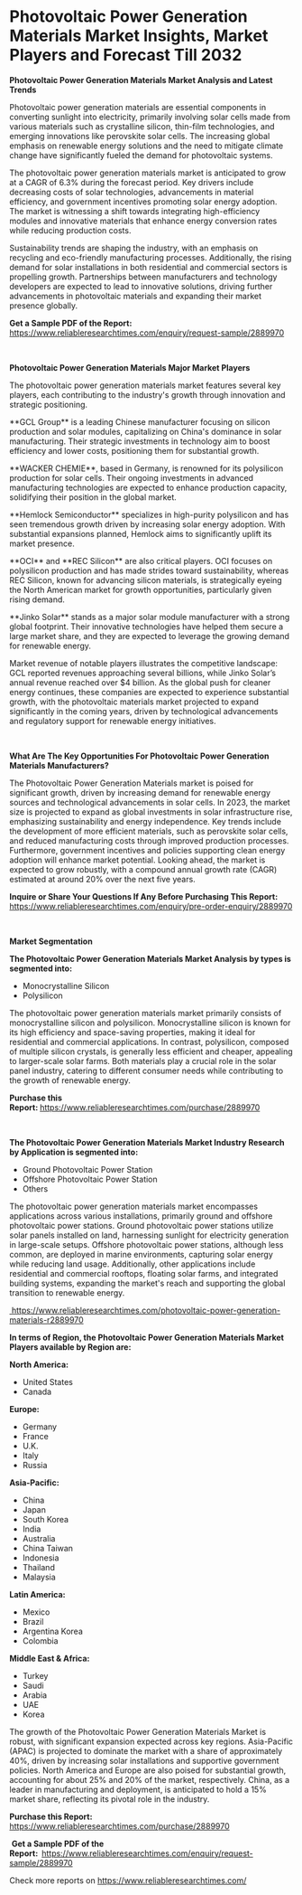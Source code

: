 <p><h1>Photovoltaic Power Generation Materials Market Insights, Market Players and Forecast Till 2032</h1></p><p><strong>Photovoltaic Power Generation Materials Market Analysis and Latest Trends</strong></p>
<p><p>Photovoltaic power generation materials are essential components in converting sunlight into electricity, primarily involving solar cells made from various materials such as crystalline silicon, thin-film technologies, and emerging innovations like perovskite solar cells. The increasing global emphasis on renewable energy solutions and the need to mitigate climate change have significantly fueled the demand for photovoltaic systems.</p><p>The photovoltaic power generation materials market is anticipated to grow at a CAGR of 6.3% during the forecast period. Key drivers include decreasing costs of solar technologies, advancements in material efficiency, and government incentives promoting solar energy adoption. The market is witnessing a shift towards integrating high-efficiency modules and innovative materials that enhance energy conversion rates while reducing production costs. </p><p>Sustainability trends are shaping the industry, with an emphasis on recycling and eco-friendly manufacturing processes. Additionally, the rising demand for solar installations in both residential and commercial sectors is propelling growth. Partnerships between manufacturers and technology developers are expected to lead to innovative solutions, driving further advancements in photovoltaic materials and expanding their market presence globally.</p></p>
<p><strong>Get a Sample PDF of the Report:&nbsp;</strong> <a href="https://www.reliableresearchtimes.com/enquiry/request-sample/2889970?utm_campaign=2267&utm_medium=2&utm_source=Github&utm_content=ia&utm_term=14032025&utm_id=photovoltaic-power-generation-materials">https://www.reliableresearchtimes.com/enquiry/request-sample/2889970</a></p>
<p>&nbsp;</p>
<p><strong>Photovoltaic Power Generation Materials Major Market Players</strong></p>
<p><p>The photovoltaic power generation materials market features several key players, each contributing to the industry's growth through innovation and strategic positioning. </p><p>**GCL Group** is a leading Chinese manufacturer focusing on silicon production and solar modules, capitalizing on China's dominance in solar manufacturing. Their strategic investments in technology aim to boost efficiency and lower costs, positioning them for substantial growth.</p><p>**WACKER CHEMIE**, based in Germany, is renowned for its polysilicon production for solar cells. Their ongoing investments in advanced manufacturing technologies are expected to enhance production capacity, solidifying their position in the global market.</p><p>**Hemlock Semiconductor** specializes in high-purity polysilicon and has seen tremendous growth driven by increasing solar energy adoption. With substantial expansions planned, Hemlock aims to significantly uplift its market presence.</p><p>**OCI** and **REC Silicon** are also critical players. OCI focuses on polysilicon production and has made strides toward sustainability, whereas REC Silicon, known for advancing silicon materials, is strategically eyeing the North American market for growth opportunities, particularly given rising demand.</p><p>**Jinko Solar** stands as a major solar module manufacturer with a strong global footprint. Their innovative technologies have helped them secure a large market share, and they are expected to leverage the growing demand for renewable energy.</p><p>Market revenue of notable players illustrates the competitive landscape: GCL reported revenues approaching several billions, while Jinko Solar’s annual revenue reached over $4 billion. As the global push for cleaner energy continues, these companies are expected to experience substantial growth, with the photovoltaic materials market projected to expand significantly in the coming years, driven by technological advancements and regulatory support for renewable energy initiatives.</p></p>
<p>&nbsp;</p>
<p><strong>What Are The Key Opportunities For Photovoltaic Power Generation Materials Manufacturers?</strong></p>
<p><p>The Photovoltaic Power Generation Materials market is poised for significant growth, driven by increasing demand for renewable energy sources and technological advancements in solar cells. In 2023, the market size is projected to expand as global investments in solar infrastructure rise, emphasizing sustainability and energy independence. Key trends include the development of more efficient materials, such as perovskite solar cells, and reduced manufacturing costs through improved production processes. Furthermore, government incentives and policies supporting clean energy adoption will enhance market potential. Looking ahead, the market is expected to grow robustly, with a compound annual growth rate (CAGR) estimated at around 20% over the next five years.</p></p>
<p><strong>Inquire or Share Your Questions If Any Before Purchasing This Report:</strong> <a href="https://www.reliableresearchtimes.com/enquiry/pre-order-enquiry/2889970?utm_campaign=2267&utm_medium=2&utm_source=Github&utm_content=ia&utm_term=14032025&utm_id=photovoltaic-power-generation-materials">https://www.reliableresearchtimes.com/enquiry/pre-order-enquiry/2889970</a></p>
<p>&nbsp;</p>
<p><strong>Market Segmentation</strong></p>
<p><strong>The Photovoltaic Power Generation Materials Market Analysis by types is segmented into:</strong></p>
<p><ul><li>Monocrystalline Silicon</li><li>Polysilicon</li></ul></p>
<p><p>The photovoltaic power generation materials market primarily consists of monocrystalline silicon and polysilicon. Monocrystalline silicon is known for its high efficiency and space-saving properties, making it ideal for residential and commercial applications. In contrast, polysilicon, composed of multiple silicon crystals, is generally less efficient and cheaper, appealing to larger-scale solar farms. Both materials play a crucial role in the solar panel industry, catering to different consumer needs while contributing to the growth of renewable energy.</p></p>
<p><strong>Purchase this Report:&nbsp;</strong><a href="https://www.reliableresearchtimes.com/purchase/2889970?utm_campaign=2267&utm_medium=2&utm_source=Github&utm_content=ia&utm_term=14032025&utm_id=photovoltaic-power-generation-materials">https://www.reliableresearchtimes.com/purchase/2889970</a></p>
<p>&nbsp;</p>
<p><strong>The Photovoltaic Power Generation Materials Market Industry Research by Application is segmented into:</strong></p>
<p><ul><li>Ground Photovoltaic Power Station</li><li>Offshore Photovoltaic Power Station</li><li>Others</li></ul></p>
<p><p>The photovoltaic power generation materials market encompasses applications across various installations, primarily ground and offshore photovoltaic power stations. Ground photovoltaic power stations utilize solar panels installed on land, harnessing sunlight for electricity generation in large-scale setups. Offshore photovoltaic power stations, although less common, are deployed in marine environments, capturing solar energy while reducing land usage. Additionally, other applications include residential and commercial rooftops, floating solar farms, and integrated building systems, expanding the market's reach and supporting the global transition to renewable energy.</p></p>
<p><a href="https://www.reliableresearchtimes.com/photovoltaic-power-generation-materials-r2889970?utm_campaign=2267&utm_medium=2&utm_source=Github&utm_content=ia&utm_term=14032025&utm_id=photovoltaic-power-generation-materials">&nbsp;https://www.reliableresearchtimes.com/photovoltaic-power-generation-materials-r2889970</a></p>
<p><strong>In terms of Region, the Photovoltaic Power Generation Materials Market Players available by Region are:</strong></p>
<p>
    <p> <strong> North America: </strong>
        <ul>
            <li>United States</li>
            <li>Canada</li>
        </ul>
        </p> 
    <p> <strong> Europe: </strong>
        <ul>
            <li>Germany</li>
            <li>France</li>
            <li>U.K.</li>
            <li>Italy</li>
            <li>Russia</li>
        </ul>
        </p> 
    <p> <strong> Asia-Pacific: </strong>
        <ul>
            <li>China</li>
            <li>Japan</li>
            <li>South Korea</li>
            <li>India</li>
            <li>Australia</li>
            <li>China Taiwan</li>
            <li>Indonesia</li>
            <li>Thailand</li>
            <li>Malaysia</li>
        </ul>
        </p> 
    <p> <strong> Latin America: </strong>
        <ul>
            <li>Mexico</li>
            <li>Brazil</li>
            <li>Argentina Korea</li>
            <li>Colombia</li>
        </ul>
        </p> 
    <p> <strong> Middle East & Africa: </strong>
        <ul>
            <li>Turkey</li>
            <li>Saudi</li>
            <li>Arabia</li>
            <li>UAE</li>
            <li>Korea</li>
        </ul>
    </p>
    </p>
<p><p>The growth of the Photovoltaic Power Generation Materials Market is robust, with significant expansion expected across key regions. Asia-Pacific (APAC) is projected to dominate the market with a share of approximately 40%, driven by increasing solar installations and supportive government policies. North America and Europe are also poised for substantial growth, accounting for about 25% and 20% of the market, respectively. China, as a leader in manufacturing and deployment, is anticipated to hold a 15% market share, reflecting its pivotal role in the industry.</p></p>
<p><strong>Purchase this Report: </strong><a href="https://www.reliableresearchtimes.com/purchase/2889970?utm_campaign=2267&utm_medium=2&utm_source=Github&utm_content=ia&utm_term=14032025&utm_id=photovoltaic-power-generation-materials">https://www.reliableresearchtimes.com/purchase/2889970</a></p>
<p>&nbsp;<strong>Get a Sample PDF of the Report:&nbsp;&nbsp;</strong><a href="https://www.reliableresearchtimes.com/enquiry/request-sample/2889970?utm_campaign=2267&utm_medium=2&utm_source=Github&utm_content=ia&utm_term=14032025&utm_id=photovoltaic-power-generation-materials">https://www.reliableresearchtimes.com/enquiry/request-sample/2889970</a></p>
<p><strong></strong></p>
<p>Check more reports on <a href="https://www.reliableresearchtimes.com/?utm_campaign=2267&utm_medium=2&utm_source=Github&utm_content=ia&utm_term=14032025&utm_id=photovoltaic-power-generation-materials">https://www.reliableresearchtimes.com/</a></p>